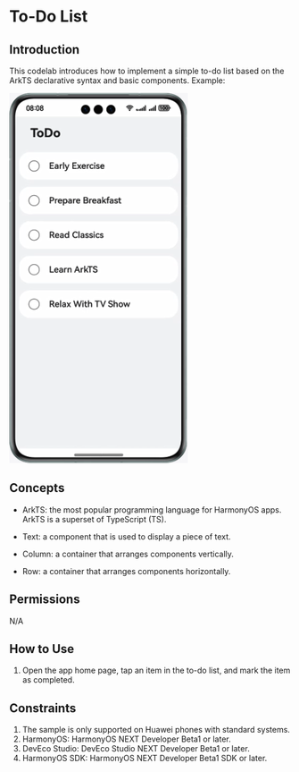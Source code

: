 # To-Do List

## Introduction

This codelab introduces how to implement a simple to-do list based on the ArkTS declarative syntax and basic components. Example:

![](screenshots/device/ToDoList.en.gif)

## Concepts

- ArkTS: the most popular programming language for HarmonyOS apps. ArkTS is a superset of TypeScript (TS).

- Text: a component that is used to display a piece of text.

- Column: a container that arranges components vertically.

- Row: a container that arranges components horizontally.

## Permissions

N/A

## How to Use

1. Open the app home page, tap an item in the to-do list, and mark the item as completed.

## Constraints

1. The sample is only supported on Huawei phones with standard systems.
2. HarmonyOS: HarmonyOS NEXT Developer Beta1 or later.
3. DevEco Studio: DevEco Studio NEXT Developer Beta1 or later.
4. HarmonyOS SDK: HarmonyOS NEXT Developer Beta1 SDK or later.
